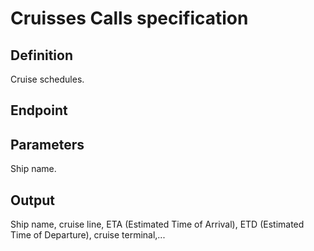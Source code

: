 # Cruisses Calls specification

## Definition
Cruise schedules. 
## Endpoint
## Parameters
Ship name.
## Output 
Ship name, cruise line, ETA (Estimated Time of Arrival), ETD (Estimated Time of Departure), cruise terminal,...